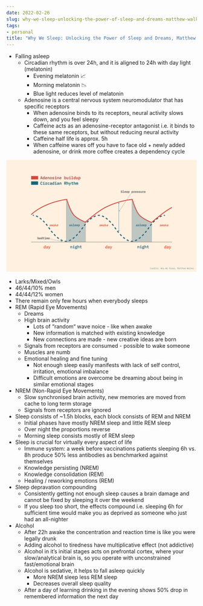 ```yaml
---
date: 2022-02-26
slug: why-we-sleep-unlocking-the-power-of-sleep-and-dreams-matthew-walker
tags:
- personal
title: "Why We Sleep: Unlocking the Power of Sleep and Dreams, Matthew Walker PhD"
---
```


* Falling asleep
    * Circadian rhythm is over 24h, and it is aligned to 24h with day light (melatonin)
        * Evening melatonin 📈
        * Morning melatonin 📉
        * Blue light reduces level of melatonin
    * Adenosine is a central nervous system neuromodulator that has specific receptors
        * When adenosine binds to its receptors, neural activity slows down, and you feel sleepy
        * Caffeine acts as an adenosine-receptor antagonist i.e. it binds to these same receptors, but without reducing neural activity
        * Caffeine half life is approx. 5h
        * When caffeine wares off you have to face old + newly added adenosine, or drink more coffee creates a dependency cycle

![](Adenosine-buildup.png)
 
* Larks/Mixed/Owls
* 46/44/10% men
* 44/44/12% women
* There remain only few hours when everybody sleeps
* REM (Rapid Eye Movements)
    * Dreams
    * High brain activity
        * Lots of “random“ wave noice - like when awake
        * New information is matched with existing knowledge
        * New connections are made - new creative ideas are born
    * Signals from receptors are consumed - possible to wake someone
    * Muscles are numb
    * Emotional healing and fine tuning
        * Not enough sleep easily manifests with lack of self control, irritation, emotional imbalance
        * Difficult emotions are overcome be dreaming about being in similar emotional stages
* NREM (Non-Rapid Eye Movements)
    * Slow synchronised brain activity, new memories are moved from cache to long term storage
    * Signals from receptors are ignored
* Sleep consists of ~1.5h blocks, each block consists of REM and NREM
    * Initial phases have mostly NREM sleep and little REM sleep
    * Over night the proportions reverse
    * Morning sleep consists mostly of REM sleep
* Sleep is crucial for virtually every aspect of life
    * Immune system: a week before vaccinations patients sleeping 6h vs. 8h produce 50% less antibodies as benchmarked against themselves
    * Knowledge persisting (NREM)
    * Knowledge consolidation (REM)
    * Healing / reworking emotions (REM)
* Sleep depravation compounding
    * Consistently getting not enough sleep causes a brain damage and cannot be fixed by sleeping it over the weekend
    * If you sleep too short, the effects compound i.e. sleeping 6h for sufficient time would make you as deprived as someone who just had an all-nighter
* Alcohol
    * After 22h awake the concentration and reaction time is like you were legally drunk
    * Adding alcohol to tiredness have multiplicative effect (not addictive)
    * Alcohol in it’s initial stages acts on prefrontal cortex, where your slow/analytical brain is, so you operate with unconstrained fast/emotional brain
    * Alcohol is sedative, it helps to fall asleep quickly
        * More NREM sleep less REM sleep
        * Decreases overall sleep quality
    * After a day of learning drinking in the evening shows 50% drop in remembered information the next day